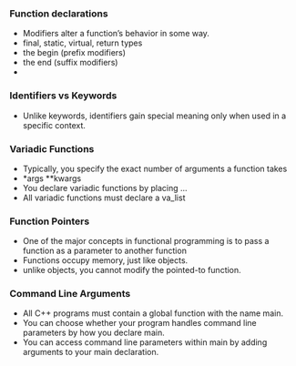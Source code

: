 ### Function declarations

- Modifiers alter a function’s behavior in some way.
- final, static, virtual, return types
- the begin (prefix modifiers)
- the end (suffix modifiers)
-

### Identifiers vs Keywords

- Unlike keywords, identifiers gain special meaning only when used in a specific context.

### Variadic Functions

- Typically, you specify the exact number of arguments a function takes
- *args **kwargs
- You declare variadic functions by placing ...
- All variadic functions must declare a va_list

### Function Pointers

- One of the major concepts in functional programming is to pass a function as a parameter to another function
- Functions occupy memory, just like objects.
- unlike objects, you cannot modify the pointed-to function.


### Command Line Arguments

- All C++ programs must contain a global function with the name main.
- You can choose whether your program handles command line parameters by how you declare main.
- You can access command line parameters within main by adding arguments to your main declaration.
